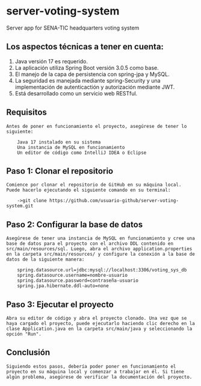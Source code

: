 # server-voting-system
Server app for SENA-TIC headquarters voting system

## Los aspectos técnicas a tener en cuenta:

1. Java versión 17 es requerido.
2. La aplicación utiliza Spring Boot versión 3.0.5 como base.
3. El manejo de la capa de persistencia con spring-jpa y MySQL.
4. La seguridad es manejada mediante spring-Security y una implementación de autenticactión y autorización mediante JWT.
5. Está desarrollado como un servicio web RESTful.

## Requisitos

    Antes de poner en funcionamiento el proyecto, asegúrese de tener lo siguiente:

        Java 17 instalado en su sistema
        Una instancia de MySQL en funcionamiento
        Un editor de código como IntelliJ IDEA o Eclipse

## Paso 1: Clonar el repositorio

    Comience por clonar el repositorio de GitHub en su máquina local. Puede hacerlo ejecutando el siguiente comando en su terminal:

        ->git clone https://github.com/usuario-github/server-voting-system.git

## Paso 2: Configurar la base de datos

    Asegúrese de tener una instancia de MySQL en funcionamiento y cree una base de datos para el proyecto con el archivo DDL contenido en src/main/resources/sql. Luego, abra el archivo application.properties en la carpeta src/main/resources/ y configure la conexión a la base de datos de la siguiente manera:

        spring.datasource.url=jdbc:mysql://localhost:3306/voting_sys_db
        spring.datasource.username=nombre-usuario
        spring.datasource.password=contraseña-usuario
        spring.jpa.hibernate.ddl-auto=none

## Paso 3: Ejecutar el proyecto

    Abra su editor de código y abra el proyecto clonado. Una vez que se haya cargado el proyecto, puede ejecutarlo haciendo clic derecho en la clase Application.java en la carpeta src/main/java y seleccionando la opción "Run".

## Conclusión

    Siguiendo estos pasos, debería poder poner en funcionamiento el proyecto en su máquina local y comenzar a trabajar en él. Si tiene algún problema, asegúrese de verificar la documentación del proyecto.
